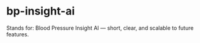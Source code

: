 # bp-insight-ai
Stands for: Blood Pressure Insight AI — short, clear, and scalable to future features.
